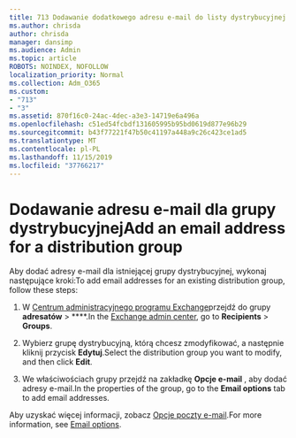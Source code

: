```yaml
---
title: 713 Dodawanie dodatkowego adresu e-mail do listy dystrybucyjnej
ms.author: chrisda
author: chrisda
manager: dansimp
ms.audience: Admin
ms.topic: article
ROBOTS: NOINDEX, NOFOLLOW
localization_priority: Normal
ms.collection: Adm_O365
ms.custom:
- "713"
- "3"
ms.assetid: 870f16c0-24ac-4dec-a3e3-14719e6a496a
ms.openlocfilehash: c51ed54fcbdf131605995b95bd0619d877e96b29
ms.sourcegitcommit: b43f77221f47b50c41197a448a9c26c423ce1ad5
ms.translationtype: MT
ms.contentlocale: pl-PL
ms.lasthandoff: 11/15/2019
ms.locfileid: "37766217"
---
```

# <a name="add-an-email-address-for-a-distribution-group"></a><span data-ttu-id="0737b-102">Dodawanie adresu e-mail dla grupy dystrybucyjnej</span><span class="sxs-lookup"><span data-stu-id="0737b-102">Add an email address for a distribution group</span></span>

<span data-ttu-id="0737b-103">Aby dodać adresy e-mail dla istniejącej grupy dystrybucyjnej, wykonaj następujące kroki:</span><span class="sxs-lookup"><span data-stu-id="0737b-103">To add email addresses for an existing distribution group, follow these steps:</span></span>

1. <span data-ttu-id="0737b-104">W [Centrum administracyjnego programu Exchange](https://outlook.office365.com/ecp/)przejdź do grupy **adresatów** \> \*\*\*\*.</span><span class="sxs-lookup"><span data-stu-id="0737b-104">In the [Exchange admin center](https://outlook.office365.com/ecp/), go to **Recipients** \> **Groups**.</span></span>

2. <span data-ttu-id="0737b-105">Wybierz grupę dystrybucyjną, którą chcesz zmodyfikować, a następnie kliknij przycisk **Edytuj**.</span><span class="sxs-lookup"><span data-stu-id="0737b-105">Select the distribution group you want to modify, and then click **Edit**.</span></span>

3. <span data-ttu-id="0737b-106">We właściwościach grupy przejdź na zakładkę **Opcje e-mail** , aby dodać adresy e-mail.</span><span class="sxs-lookup"><span data-stu-id="0737b-106">In the properties of the group, go to the **Email options** tab to add email addresses.</span></span> 

<span data-ttu-id="0737b-107">Aby uzyskać więcej informacji, zobacz [Opcje poczty e-mail](https://technet.microsoft.com/library/bb124513.aspx#emailoptions).</span><span class="sxs-lookup"><span data-stu-id="0737b-107">For more information, see [Email options](https://technet.microsoft.com/library/bb124513.aspx#emailoptions).</span></span>
